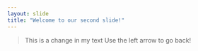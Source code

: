 ```yaml
---
layout: slide
title: "Welcome to our second slide!"
---
```

> This is a change in my text
Use the left arrow to go back!
